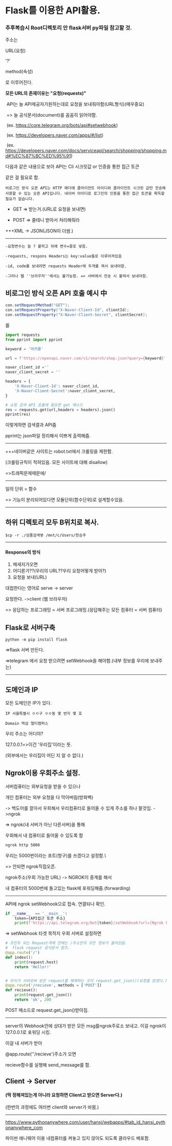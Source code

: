 # Flask를 이용한 API활용.

### 추후복습시 Root디렉토리 안 flask서버 py파일 참고할 것.

주소는



URL(요청)

'?'

method(속성)



로 이루어진다.



**모든 URL의 존재이유는 "요청(requests)"**

​	API는 늘 API제공자가원하는대로 요청을 보내줘야함(URL형식)(매우중요) 

​	=> 늘 공식문서(document)를 꼼꼼히 읽어야함.

​	(ex. https://core.telegram.org/bots/api#setwebhook)

​	(ex. https://developers.naver.com/apps/#/list)

​	(ex. https://developers.naver.com/docs/serviceapi/search/shopping/shopping.md#%EC%87%BC%ED%95%91)



다음과 같은 내용으로 보아 API는 Cli 시크릿값 or 인증을 통한 접근 토큰

같은 걸 필요로 함.

```
비로그인 방식 오픈 API는 HTTP 헤더에 클라이언트 아이디와 클라이언트 시크릿 값만 전송해 사용할 수 있는 오픈 API입니다. 네이버 아이디로 로그인의 인증을 통한 접근 토큰을 획득할 필요가 없습니다.
```

* GET  =>  받는거.(URL로 요청을 보내면)

* POST  =>  줄테니 받아서 처리해줘라

+++XML -> JSON(JSON이 더쌈.)

---


```
-요청변수는 늘 ? 붙히고 뒤에 변수=꼴로 넣음.

-requests, respons Headers는 key:value들로 이루어져있음

-id, code를 보내려면 requests Header에 두개를 껴서 보내야함.

-그러나 웹 ''브라우저''에서는 불가능함. => 서버에서 전송 시 붙혀서 보내야함.
```



## 비로그인 방식 오픈 API 호출 예시 中

```java
con.setRequestMethod("GET");
con.setRequestProperty("X-Naver-Client-Id", clientId);
con.setRequestProperty("X-Naver-Client-Secret", clientSecret);
```

를

```python
import requests
from pprint import pprint

keyword = '마카롱'

url = f'https://openapi.naver.com/v1/search/shop.json?query={keyword}'

naver_client_id =''
naver_client_secret = ''

headers = {
    'X-Naver-Client-Id': naver_client_id,
    'X-Naver-Client-Secret':naver_client_secret,
}

# 쇼핑 검색 API 호출에 필요한 get 메소드 
res = requests.get(url,headers = headers).json()
pprint(res)
```

이렇게하면 검색결과 API줌

pprint는 json파일 정리해서 이쁘게 출력해줌.

---

+++네이버같은 사이트는 robot.txt에서 크롤링을 제한함.

(크롤링규칙이 적혀있음. 모든 사이트에 대해 disallow)

=>트래픽문제때문에/

---



일의 단위 = 함수

=> 기능이 분리되어있다면 모듈단위(함수단위)로 설계할수있음.



---

## 하위 디렉토리 모두 B위치로 복사.

```
$cp -r ./상품검색봇 /mnt/c/Users/한승주
```


---



#### Response의 방식

1. 메세지가오면
2. 어디론가??(우리의 URL??우리 요청어떻게 받아?)
3. 요청을 보내(URL)



대접한다는 영어로 serve -> server

요청한다. ->client (웹 브라우저)

=> 응답하는 프로그래밍 = 서버 프로그래밍.(응답해주는 모든 컴퓨터 = 서버 컴퓨터)



## Flask로 서버구축
```
python -m pip install flask
```

=>flask 서버 만든다.



=>telegram 에서 요청 받으려면 setWebhook을 해야함.(내부 정보를 우리에 보내주는)

---

## 도메인과 IP



모든 도메인은 IP가 있다.


```
IP 서울특별시 ㅇㅇ구 ㅇㅇ동 몇 번지 몇 호

Domain 역삼 멀티캠퍼스
```


우리 주소는 어디야?

127.0.0.1=>이건 '우리집'이라는 뜻.

(외부에서는 우리집이 어딘 지 알 수 없다.)



## Ngrok이용 우회주소 설정.

서버컴퓨터는 외부요청을 받을 수 있으나

개인 컴퓨터는 외부 요청을 다 막아버림(방화벽)

-> 백도어를 깔아서 우회해서 우리컴퓨터로 들어올 수 있게 주소를 하나 팔것임. ->ngrok



=> ngrok(내 서버가 아닌 다른서버)을 통해 

우회해서 내 컴퓨터로 들어올 수 있도록 함

```bash
ngrok http 5000
```

우리는 5000번이라는 포트(항구)를 쓰겠다고 설정함.\

=> 안되면 ngrok직접오픈.



ngrok주소(우회 가능한 URL) -> NGROK이 중계를 해서

내 컴퓨터의 5000번에 돌고있는 flask에 포워딩해줌.(forwarding)



---

API에 ngrok setWebhook으로 접속. 연결되나 확인.

```python
if __name__  == '__main__':
    token={API접근 토큰 주소}
    print(f'https://api.telegram.org/bot{token}/setWebhook?url=[Ngrok Forwarding 주소]')
```

=> setWebhook 타겟 목적지 우회 서버로 설정하면



```python
# 프린트 되는 Request객체 안에는 /주소안의 모든 정보가 들어있음.
#  flask request 공식문서 참조.
@app.route('/')
def index():
    print(request.host)
    return 'Hello!!'


# 우리가 서버로써 받은 request를 해체하는 곳이 request.get_json()(요청을 받겠다.)
@app.route('/recieve', methods = ['POST'])
def recieve():
    print(request.get_json())
    return 'ok', 200
```

POST 메소드로 request.get_json()받아짐.

---

server의 Webhook안에 상대가 받은 모든 msg를ngrok주로소 보내고. 이걸 ngrok이 127.0.0.1로 포워딩 시킹.

이걸 내 서버가 받아

@app.route(''/recieve')주소가 오면

recieve함수를 실행해 send_message를 함.



## Client -> Server

#### (딱 정해져있는게 아니라 요청하면 Client고 받으면 Server다.)

(한번의 과정에도 여러번 client와 server가 바뀜.)



---

https://www.pythonanywhere.com/user/hansj/webapps/#tab_id_hansj_pythonanywhere_com

파이썬 애니웨어 이용 내컴퓨터를 켜놓고 있지 않아도 되도록 클라우드 베포함.

